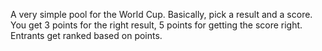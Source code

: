 A very simple pool for the World Cup.  Basically, pick a result and a score.  You get 3 points for the right result, 5 points for getting the score right.  Entrants get ranked based on points.
